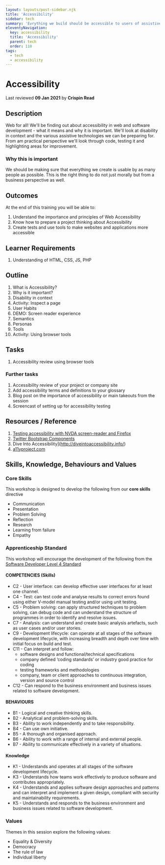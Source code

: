 ```yaml
---
layout: layouts/post-sidebar.njk
title: 'Accessibility'
sidebar: tech
summary: 'Evrything we build should be accessible to users of assistive technologies'
eleventyNavigation:
  key: accessibility
  title: 'Accessibility'
  parent: tech
  order: 110
tags:
  - tech
  - accessibility
---
```

# Accessibility
Last reviewed **09 Jan 2021** by **Crispin Read**

## Description
Web for all! We'll be finding out about accessibility in web and software development - what it means and why it is important. We'll look at disability in context and the various assistive technologies we can be preparing for. From am practical perspective we'll look through code, testing it and highlighting areas for improvement.

### Why this is important
We should be making sure that everything we create is usable by as many people as possible. This is the right thing to do not just morally but from a business perspective as well.

## Outcomes

At the end of this training you will be able to:
1. Understand the importance and principles of Web Accessibility
1. Know how to prepare a project thinking about Accessibility
1. Create tests and use tools to make websites and applications more accessible

## Learner Requirements

1. Understanding of HTML, CSS, JS, PHP


## Outline

1. What is Accessibility?
1. Why is it important?
1. Disability in context
1. Activity: Inspect a page
1. User Habits
1. DEMO: Screen reader experience
1. Semantics
1. Personas
1. Tools
1. Activity: Using browser tools

## Tasks

1. Accessibility review using browser tools

### Further tasks
1. Accessibility review of your project or company site
1. Add accessibility terms and definitions to your glossary
1. Blog post on the importance of accessibility or main takeouts from the session
1. Screencast of setting up for accessibility testing


## Resources / Reference

1. [Testing accessibility with NVDA screen-reader and Firefox](https://www.marcozehe.de/articles/how-to-use-nvda-and-firefox-to-test-your-web-pages-for-accessibility/)
1. [Twitter Bootstrap Components](http://getbootstrap.com/components/)
1. Dive Into Accessibility](http://diveintoaccessibility.info/)
1. [a11yproject.com](a11yproject.com)


## Skills, Knowledge, Behaviours and Values

### Core Skills

This workshop is designed to develop the following from our **core skills** directive

* Communication
* Presentation
* Problem Solving
* Reflection
* Research
* Learning from failure
* Empathy

### Apprenticeship Standard

This workshop will encourage the development of the following from the [Software Developer Level 4 Standard](https://www.instituteforapprenticeships.org/apprenticeship-standards/software-developer/)

#### COMPETENCIES (Skills)
 * C2 - User interface: can develop effective user interfaces for at least one channel.
 * C4 - Test: can test code and analyse results to correct errors found using either V-model manual testing and/or using unit testing.
 * C5 - Problem solving: can apply structured techniques to problem solving, can debug code and can understand the structure of programmes in order to identify and resolve issues.
 * C7 - Analysis: can understand and create basic analysis artefacts, such as user cases and/or user stories.
 * C9 - Development lifecycle: can operate at all stages of the software development lifecycle, with increasing breadth and depth over time with initial focus on build and test.
 * C11 - Can interpret and follow:
    * software designs and functional/technical specifications 
    * company defined ‘coding standards’ or industry good practice for coding 
    * testing frameworks and methodologies 
    * company, team or client approaches to continuous integration, version and source control 
 * C12 - Can respond to the business environment and business issues related to software development.



#### BEHAVIOURS 
 * B1  - Logical and creative thinking skills.
 * B2  - Analytical and problem-solving skills.
 * B3  - Ability to work independently and to take responsibility.
 * B4  - Can use own initiative.
 * B5  - A thorough and organised approach.
 * B6  - Ability to work with a range of internal and external people.
 * B7  - Ability to communicate effectively in a variety of situations.


#### Knowledge
 * K1 - Understands and operates at all stages of the software development lifecycle.
 * K3 - Understands how teams work effectively to produce software and contributes appropriately.
 * K4 - Understands and applies software design approaches and patterns and can interpret and implement a given design, compliant with security and maintainability requirements.
 * K5 - Understands and responds to the business environment and business issues related to software development.


### Values
Themes in this session explore the following values:
* Equality & Diversity
* Democracy
* The rule of law
* Individual liberty
